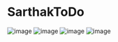 # SarthakToDo

![image](https://user-images.githubusercontent.com/105372144/228045865-3eb3d692-ae30-43b5-82df-4a6d2bac2e46.png)
![image](https://user-images.githubusercontent.com/105372144/228046515-1c64768d-776c-45bd-a5ce-2a6a2484567c.png)
![image](https://user-images.githubusercontent.com/105372144/228046647-f3a6c168-7030-4801-a0a9-be1a55b1b2c5.png)
![image](https://user-images.githubusercontent.com/105372144/228046901-7768384a-e67a-45d8-9422-0668333f6164.png)

